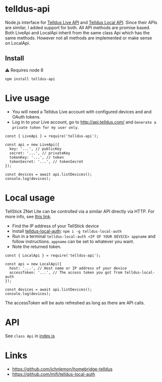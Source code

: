 # telldus-api

Node.js interface for [Telldus Live API](http://api.telldus.com/) and [Telldus Local API](https://developer.telldus.com/blog/2016/05/24/local-api-for-tellstick-znet-lite-beta-now-in-public-beta). Since their APIs are similar, I added support for both. All API methods are promise based. Both LiveApi and LocalApi inherit from the same class Api which has the same methods. However not all methods are implemented or make sense on LocalApi.

## Install
⚠️ Requires node 8
```
npm install telldus-api
```

# Live usage
- You will need a Telldus Live account with configured devices and and OAuth tokens.
- Log in to your Live account, go to http://api.telldus.com/ and `Generate a private token for my user only`.

```
const { LiveApi } = require('telldus-api');

const api = new LiveApi({
  key: '...', // publicKey
  secret: '...', // privateKey
  tokenKey: '...', // token
  tokenSecret: '...', // tokenSecret
});

const devices = await api.listDevices();
console.log(devices);
```

# Local usage
TellStick ZNet Lite can be controlled via a similar API directly via HTTP.
For more info, see [this link](https://developer.telldus.com/blog/2016/05/24/local-api-for-tellstick-znet-lite-beta-now-in-public-beta).

- Find the IP address of your TellStick device
- Install [telldus-local-auth](https://github.com/mifi/telldus-local-auth): `npm i -g telldus-local-auth`
- Run in a terminal `telldus-local-auth <IP OF YOUR DEVICE> appname` and follow instructions. `appname` can be set to whatever you want.
- Note the returned token.

```
const { LocalApi } = require('telldus-api');

const api = new LocalApi({
  host: '...', // Host name or IP address of your device
  accessToken: '...', // The access token you got from telldus-local-auth
});

const devices = await api.listDevices();
console.log(devices);
```

The accessToken will be auto refreshed as long as there are API calls.

# API
See `class Api` in [index.js](https://github.com/mifi/telldus-api/blob/master/index.js)

# Links
- https://github.com/jchnlemon/homebridge-telldus
- https://github.com/mifi/telldus-local-auth
